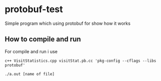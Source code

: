 # protobuf-test
Simple program which using protobuf for show how it works

## How to compile and run
For compile and run i use

`c++ VisitStatistics.cpp visitStat.pb.cc 'pkg-config --cflags --libs protobuf'`

`./a.out [name of file]`
